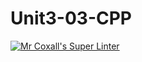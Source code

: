# Unit3-03-CPP
[![Mr Coxall's Super Linter](https://github.com/ICS3U-C-Programming-LukeD/Unit3-04-CPP/workflows/Mr%20Coxall's%20Super%20Linter/badge.svg)](https://github.com/ICS3U-C-Programming-LukeD/Unit3-04-CPP/actions/)
